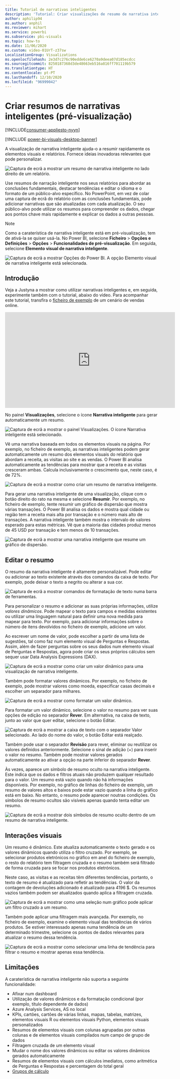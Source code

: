 ```yaml
---
title: Tutorial de narrativas inteligentes
description: 'Tutorial: Criar visualizações de resumo de narrativa inteligente no Power BI'
author: aphilip94
ms.author: anphil
ms.reviewer: mihart
ms.service: powerbi
ms.subservice: pbi-visuals
ms.topic: how-to
ms.date: 11/06/2020
ms.custom: video-01UrT-z37sw
LocalizationGroup: Visualizations
ms.openlocfilehash: 2e3d7c276c90edde6ce6270a9deea07d185ecdcc
ms.sourcegitcommit: 8250187368d3de48663eb516a816ff701119b579
ms.translationtype: HT
ms.contentlocale: pt-PT
ms.lasthandoff: 12/10/2020
ms.locfileid: "96999042"
---
```

# <a name="create-smart-narrative-summaries-preview"></a>Criar resumos de narrativas inteligentes (pré-visualização)

[!INCLUDE[consumer-appliesto-nyyn](../includes/consumer-appliesto-nyyn.md)]    

[!INCLUDE [power-bi-visuals-desktop-banner](../includes/power-bi-visuals-desktop-banner.md)]

A visualização de narrativa inteligente ajuda-o a resumir rapidamente os elementos visuais e relatórios. Fornece ideias inovadoras relevantes que pode personalizar.

![Captura de ecrã a mostrar um resumo de narrativa inteligente no lado direito de um relatório.](media/power-bi-visualization-smart-narratives/1.png)

Use resumos de narração inteligente nos seus relatórios para abordar as conclusões fundamentais, destacar tendências e editar o idioma e o formato de um público-alvo específico. No PowerPoint, em vez de colar uma captura de ecrã do relatório com as conclusões fundamentais, pode adicionar narrativas que são atualizadas com cada atualização. O seu público-alvo pode utilizar os resumos para compreender os dados, chegar aos pontos chave mais rapidamente e explicar os dados a outras pessoas.

>[!NOTE]
> Como a caraterística de narrativa inteligente está em pré-visualização, tem de ativá-la se quiser usá-la. No Power BI, selecione **Ficheiro** > **Opções e Definições** > **Opções** > **Funcionalidades de pré-visualização**. Em seguida, selecione **Elemento visual de narrativa inteligente**.
>
>![Captura de ecrã a mostrar Opções do Power BI. A opção Elemento visual de narrativa inteligente está selecionada.](media/power-bi-visualization-smart-narratives/2.png)



## <a name="get-started"></a>Introdução 
Veja a Justyna a mostrar como utilizar narrativas inteligentes e, em seguida, experimente também com o tutorial, abaixo do vídeo.  Para acompanhar este tutorial, transfira o [ficheiro de exemplo](https://github.com/microsoft/powerbi-desktop-samples/blob/master/Monthly%20Desktop%20Blog%20Samples/2020/2020SU09%20Blog%20Demo%20-%20September.pbix) de um cenário de vendas online.

<iframe width="560" height="315" src="https://www.youtube.com/embed/01UrT-z37sw" frameborder="0" allow="accelerometer; autoplay; clipboard-write; encrypted-media; gyroscope; picture-in-picture" allowfullscreen></iframe>

No painel **Visualizações**, selecione o ícone **Narrativa inteligente** para gerar automaticamente um resumo.

![Captura de ecrã a mostrar o painel Visualizações. O ícone Narrativa inteligente está selecionado.](media/power-bi-visualization-smart-narratives/3.png)

Vê uma narrativa baseada em todos os elementos visuais na página. Por exemplo, no ficheiro de exemplo, as narrativas inteligentes podem gerar automaticamente um resumo dos elementos visuais do relatório que abordam a receita, as visitas ao site e as vendas. O Power BI analisa automaticamente as tendências para mostrar que a receita e as visitas cresceram ambas. Calcula inclusivamente o crescimento que, neste caso, é de 72%.
 
![Captura de ecrã a mostrar como criar um resumo de narrativa inteligente.](media/power-bi-visualization-smart-narratives/4.gif)
 
Para gerar uma narrativa inteligente de uma visualização, clique com o botão direito do rato na mesma e selecione **Resumir**. Por exemplo, no ficheiro de exemplo, tente resumir um gráfico de dispersão que mostra várias transações. O Power BI analisa os dados e mostra qual cidade ou região tem a receita mais alta por transação e o número mais alto de transações. A narrativa inteligente também mostra o intervalo de valores esperado para estas métricas. Vê que a maioria das cidades produz menos de 45 USD por transação e tem menos de 10 transações.
 
  
![Captura de ecrã a mostrar uma narrativa inteligente que resume um gráfico de dispersão.](media/power-bi-visualization-smart-narratives/5.gif)
 
## <a name="edit-the-summary"></a>Editar o resumo
 
O resumo da narrativa inteligente é altamente personalizável. Pode editar ou adicionar ao texto existente através dos comandos da caixa de texto. Por exemplo, pode deixar o texto a negrito ou alterar a sua cor.
 
![Captura de ecrã a mostrar comandos de formatação de texto numa barra de ferramentas.](media/power-bi-visualization-smart-narratives/6.png)
  
Para personalizar o resumo e adicionar as suas próprias informações, utilize *valores dinâmicos*. Pode mapear o texto para campos e medidas existentes ou utilizar uma linguagem natural para definir uma nova medida para mapear para texto. Por exemplo, para adicionar informações sobre o número de itens devolvidos no ficheiro de exemplo, adicione um valor. 

Ao escrever um nome de valor, pode escolher a partir de uma lista de sugestões, tal como faz num elemento visual de Perguntas e Respostas. Assim, além de fazer perguntas sobre os seus dados num elemento visual de Perguntas e Respostas, agora pode criar os seus próprios cálculos sem sequer usar Data Analysis Expressions (DAX). 
  
![Captura de ecrã a mostrar como criar um valor dinâmico para uma visualização de narrativa inteligente.](media/power-bi-visualization-smart-narratives/7.gif)
  
Também pode formatar valores dinâmicos. Por exemplo, no ficheiro de exemplo, pode mostrar valores como moeda, especificar casas decimais e escolher um separador para milhares. 
   
![Captura de ecrã a mostrar como formatar um valor dinâmico.](media/power-bi-visualization-smart-narratives/8.gif)
   
Para formatar um valor dinâmico, selecione o valor no resumo para ver suas opções de edição no separador **Rever**. Em alternativa, na caixa de texto, junto ao valor que quer editar, selecione o botão Editar. 
   
![Captura de ecrã a mostrar a caixa de texto com o separador Valor selecionado. Ao lado do nome do valor, o botão Editar está realçado.](media/power-bi-visualization-smart-narratives/9.png)
   
Também pode usar o separador **Revisão** para rever, eliminar ou reutilizar os valores definidos anteriormente. Selecione o sinal de adição (+) para inserir o valor no resumo. Também pode mostrar valores gerados automaticamente ao ativar a opção na parte inferior do separador **Rever**.

Às vezes, aparece um símbolo de resumo oculto na narrativa inteligente. Este indica que os dados e filtros atuais não produzem qualquer resultado para o valor. Um resumo está vazio quando não há informações disponíveis. Por exemplo, no gráfico de linhas do ficheiro de exemplo, um resumo de valores altos e baixos pode estar vazio quando a linha do gráfico está em baixo. No entanto, o resumo pode aparecer noutras condições. Os símbolos de resumo ocultos são visíveis apenas quando tenta editar um resumo.


![Captura de ecrã a mostrar dois símbolos de resumo oculto dentro de um resumo de narrativa inteligente.](media/power-bi-visualization-smart-narratives/10.png)
   
## <a name="visual-interactions"></a>Interações visuais
Um resumo é dinâmico. Este atualiza automaticamente o texto gerado e os valores dinâmicos quando utiliza o filtro cruzado. Por exemplo, se selecionar produtos eletrónicos no gráfico em anel do ficheiro de exemplo, o resto do relatório tem filtragem cruzada e o resumo também será filtrado de forma cruzada para se focar nos produtos eletrónicos.  

Neste caso, as visitas e as receitas têm diferentes tendências, portanto, o texto de resumo é atualizado para refletir as tendências. O valor da contagem de devoluções adicionado é atualizado para 4196 $. Os resumos vazios também podem ser atualizados quando aplica a filtragem cruzada.
   
![Captura de ecrã a mostrar como uma seleção num gráfico pode aplicar um filtro cruzado a um resumo.](media/power-bi-visualization-smart-narratives/11.gif)
   
Também pode aplicar uma filtragem mais avançada. Por exemplo, no ficheiro de exemplo, examine o elemento visual das tendências de vários produtos. Se estiver interessado apenas numa tendência de um determinado trimestre, selecione os pontos de dados relevantes para atualizar o resumo dessa tendência.
   
![Captura de ecrã a mostrar como selecionar uma linha de tendência para filtrar o resumo e mostrar apenas essa tendência.](media/power-bi-visualization-smart-narratives/12.gif)
   
## <a name="limitations"></a>Limitações

A caraterística de narrativa inteligente não suporta a seguinte funcionalidade:
- Afixar num dashboard 
- Utilização de valores dinâmicos e da formatação condicional (por exemplo, título dependente de dados)
- Azure Analysis Services, AS no local
- KPIs, cartões, cartões de várias linhas, mapas, tabelas, matrizes, elementos visuais R ou elementos visuais Python, elementos visuais personalizados 
- Resumos de elementos visuais com colunas agrupadas por outras colunas e de elementos visuais compilados num campo de grupo de dados 
- Filtragem cruzada de um elemento visual
- Mudar o nome dos valores dinâmicos ou editar os valores dinâmicos gerados automaticamente
- Resumos de elementos visuais com cálculos imediatos, como aritmética de Perguntas e Respostas e percentagem do total geral 
- [Grupos de cálculo](/analysis-services/tabular-models/calculation-groups)
   

